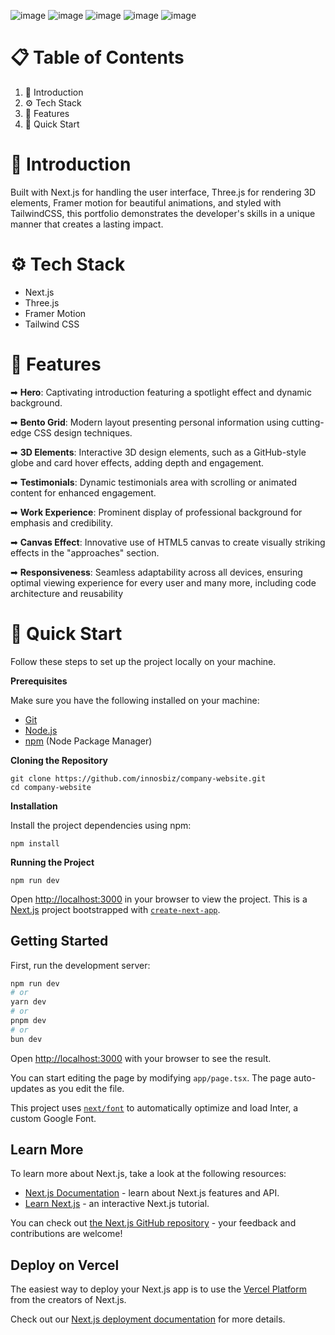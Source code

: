 ![image](https://github.com/user-attachments/assets/7a9d27d9-f0b1-45f7-8795-15f3e66587c5)
![image](https://github.com/user-attachments/assets/86eeafa5-4b34-4689-ba4b-5aed623b6855)
![image](https://github.com/user-attachments/assets/c98b5b9b-c187-4ba1-b067-27334bd58662)
![image](https://github.com/user-attachments/assets/0fe6c374-6984-4409-b788-9ecc47b6f16c)
![image](https://github.com/user-attachments/assets/31c9b1d1-e7ca-4aee-a99a-2b6ede8824a7)

# 📋 Table of Contents
1. 🤖 Introduction
2. ⚙️ Tech Stack
3. 🔋 Features
4. 🤸 Quick Start

# 🤖 Introduction
Built with Next.js for handling the user interface, Three.js for rendering 3D elements, Framer motion for beautiful animations, and styled with TailwindCSS, this portfolio demonstrates the developer's skills in a unique manner that creates a lasting impact.

# ⚙️ Tech Stack
- Next.js
- Three.js
- Framer Motion
- Tailwind CSS

# 🔋 Features
➡ **Hero**: Captivating introduction featuring a spotlight effect and dynamic background.

➡ **Bento Grid**: Modern layout presenting personal information using cutting-edge CSS design techniques.

➡ **3D Elements**: Interactive 3D design elements, such as a GitHub-style globe and card hover effects, adding depth and engagement.

➡ **Testimonials**: Dynamic testimonials area with scrolling or animated content for enhanced engagement.

➡ **Work Experience**: Prominent display of professional background for emphasis and credibility.

➡ **Canvas Effect**: Innovative use of HTML5 canvas to create visually striking effects in the "approaches" section.

➡ **Responsiveness**: Seamless adaptability across all devices, ensuring optimal viewing experience for every user and many more, including code architecture and reusability

# 🤸 Quick Start
Follow these steps to set up the project locally on your machine.

**Prerequisites**

Make sure you have the following installed on your machine:

- [Git](https://git-scm.com/)
- [Node.js](https://nodejs.org/en)
- [npm](https://www.npmjs.com/) (Node Package Manager)

**Cloning the Repository**
```
git clone https://github.com/innosbiz/company-website.git
cd company-website
```
**Installation**

Install the project dependencies using npm:
```
npm install
```
**Running the Project**
```
npm run dev
```
Open [http://localhost:3000](http://localhost:3000) in your browser to view the project.
This is a [Next.js](https://nextjs.org/) project bootstrapped with [`create-next-app`](https://github.com/vercel/next.js/tree/canary/packages/create-next-app).

## Getting Started

First, run the development server:

```bash
npm run dev
# or
yarn dev
# or
pnpm dev
# or
bun dev
```

Open [http://localhost:3000](http://localhost:3000) with your browser to see the result.

You can start editing the page by modifying `app/page.tsx`. The page auto-updates as you edit the file.

This project uses [`next/font`](https://nextjs.org/docs/basic-features/font-optimization) to automatically optimize and load Inter, a custom Google Font.

## Learn More

To learn more about Next.js, take a look at the following resources:

- [Next.js Documentation](https://nextjs.org/docs) - learn about Next.js features and API.
- [Learn Next.js](https://nextjs.org/learn) - an interactive Next.js tutorial.

You can check out [the Next.js GitHub repository](https://github.com/vercel/next.js/) - your feedback and contributions are welcome!

## Deploy on Vercel

The easiest way to deploy your Next.js app is to use the [Vercel Platform](https://vercel.com/new?utm_medium=default-template&filter=next.js&utm_source=create-next-app&utm_campaign=create-next-app-readme) from the creators of Next.js.

Check out our [Next.js deployment documentation](https://nextjs.org/docs/deployment) for more details.
